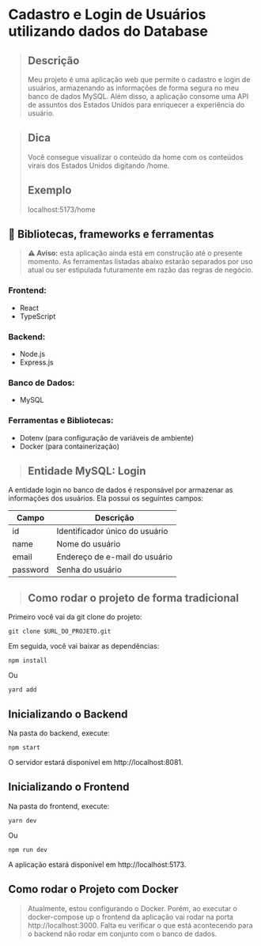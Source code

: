 # Cadastro e Login de Usuários utilizando dados do Database

> ## Descrição
>
> Meu projeto é uma aplicação web que permite o cadastro e login de usuários, armazenando as informações de forma segura no meu banco de dados MySQL. Além disso, a aplicação consome uma API de assuntos dos Estados Unidos para enriquecer a experiência do usuário.

> ## Dica
> Você consegue visualizar o conteúdo da home com os conteúdos virais dos Estados Unidos digitando /home.
> ## Exemplo
> localhost:5173/home

## 🧰 Bibliotecas, frameworks e ferramentas

> **⚠️ Aviso:** esta aplicação ainda está em construção até o presente momento. As ferramentas listadas abaixo estarão separados por uso atual ou ser estipulada futuramente em razão das regras de negócio.

### Frontend:

- React
- TypeScript

### Backend:

- Node.js
- Express.js

### Banco de Dados:

- MySQL

### Ferramentas e Bibliotecas:

- Dotenv (para configuração de variáveis de ambiente)
- Docker (para containerização)


> ## Entidade MySQL: Login
A entidade login no banco de dados é responsável por armazenar as informações dos usuários. Ela possui os seguintes campos:

| Campo    | Descrição                             |
|----------|---------------------------------------|
| id       | Identificador único do usuário        |
| name     | Nome do usuário                       |
| email    | Endereço de e-mail do usuário         |
| password | Senha do usuário                      |


> ## Como rodar o projeto de forma tradicional

Primeiro você vai da git clone do projeto:

```
git clone $URL_DO_PROJETO.git
```

Em seguida, você vai baixar as dependências:

```
npm install  
```

Ou

```
yard add
```

## Inicializando o Backend

Na pasta do backend, execute:

```
npm start
```

O servidor estará disponível em http://localhost:8081.

## Inicializando o Frontend
Na pasta do frontend, execute:

```
yarn dev
```
Ou
```
npm run dev
```
A aplicação estará disponível em http://localhost:5173.


## Como rodar o Projeto com Docker 
> Atualmente, estou configurando o Docker. Porém, ao executar o docker-compose up o frontend da aplicação vai rodar na porta http://localhost:3000. Falta eu verificar o que está acontecendo para o backend não rodar em conjunto com o banco de dados.

